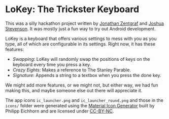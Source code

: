 LoKey: The Trickster Keyboard
=============================

This was a silly hackathon project written by
[Jonathan Zentgraf](https://github.com/zx96) and
[Joshua Stevenson](https://github.com/joshuastevenson).
It was mostly just a fun way to try out Android development.

LoKey is a keyboard that offers various settings to mess with you as you type,
all of which are configurable in its settings.  Right now, it has these
features:
  - *Swapping*:      LoKey will randomly swap the positions of keys on the
                     keyboard every time you press a key.
  - *Crazy Eights*:  Makes a reference to The Stanley Parable.
  - *Signature*:     Appends a string to a textbox when you press the done key.

We might add more features, or we might not, but either way, we had fun making
this, and maybe someone else out there will appreciate it.

The app icons `ic_launcher.png` and `ic_launcher_round.png` and those in the
`icons/` folder were generated using the
[Material Icon Generator](https://android-material-icon-generator.bitdroid.de/)
built by Philipp Eichhorn and are licensed under
[CC-BY-NC](https://creativecommons.org/licenses/by-nc/3.0/).
